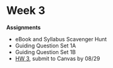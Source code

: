 # Week 3

**Assignments**
 
- eBook and Syllabus Scavenger Hunt
- Guiding Question Set 1A 
- Guiding Question Set 1B
- [HW 3](https://genchem.science.psu.edu/homework-3-houck), submit to Canvas by 08/29





